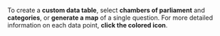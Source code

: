 To create a **custom data table**, select **chambers of parliament** and **categories**, or **generate a map** of a single question.
For more detailed information on each data point, **click the colored icon**. 
